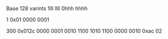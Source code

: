 Base 128 varints
1lll llll 0hhh hhhh

1
0x01
0000 0001

300
0x012c
0000 0001 0010 1100
1010 1100 0000 0010
0xac 02